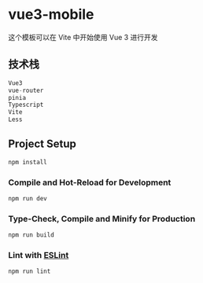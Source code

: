 # vue3-mobile

这个模板可以在 Vite 中开始使用 Vue 3 进行开发

## 技术栈

```ts
Vue3
vue-router
pinia
Typescript
Vite
Less
```

## Project Setup

```sh
npm install
```

### Compile and Hot-Reload for Development

```sh
npm run dev
```

### Type-Check, Compile and Minify for Production

```sh
npm run build
```

### Lint with [ESLint](https://eslint.org/)

```sh
npm run lint
```
